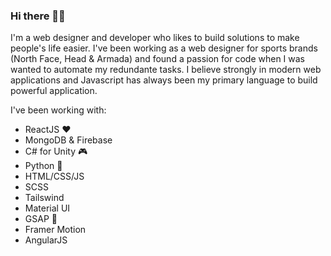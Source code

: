 ### Hi there 🙌🏼


I'm a web designer and developer who likes to build solutions to make people's life easier. 
I've been working as a web designer for sports brands (North Face, Head & Armada) and found a passion for code when I was wanted to automate my redundante tasks.
I believe strongly in modern web applications and Javascript has always been my primary language to build powerful application.

I've been working with: 

  - ReactJS ❤️
  - MongoDB & Firebase 
  - C# for Unity 🎮
  - Python 🐍
  - HTML/CSS/JS 
  - SCSS
  - Tailswind
  - Material UI
  - GSAP 🧦
  - Framer Motion
  - AngularJS

  
  
  
